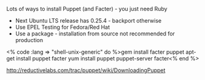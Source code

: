 Lots of ways to install Puppet (and Facter) - you just need Ruby
* Next Ubuntu LTS release has 0.25.4 - backport otherwise
* Use EPEL Testing for Fedora/Red Hat
* Use a package - installation from source not recommended for production

<% code :lang => "shell-unix-generic" do %>gem install facter puppet
apt-get install puppet facter
yum install puppet puppet-server facter<% end %>

http://reductivelabs.com/trac/puppet/wiki/DownloadingPuppet


